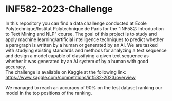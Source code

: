 # INF582-2023-Challenge

In this repository you can find a data challenge conducted at Ecole Polytechnique/Institut
Polytechnique de Paris for the "INF582: Introduction to Text Mining and NLP" course.
The goal of this project is to study and apply machine learning/artificial intelligence
techniques to predict whether a paragraph is written by a human or generated by
an AI. We are tasked with studying existing standards and methods for analyzing
a text sequence and design a model capable of classifying a given text sequence as
whether it was generated by an AI system of by a human with good accuracy.   
The challenge is available on Kaggle at the following link:
https://www.kaggle.com/competitions/inf582-2023/overview

We managed to reach an accuracy of 90% on the test dataset ranking our model in the top positions of the ranking.

